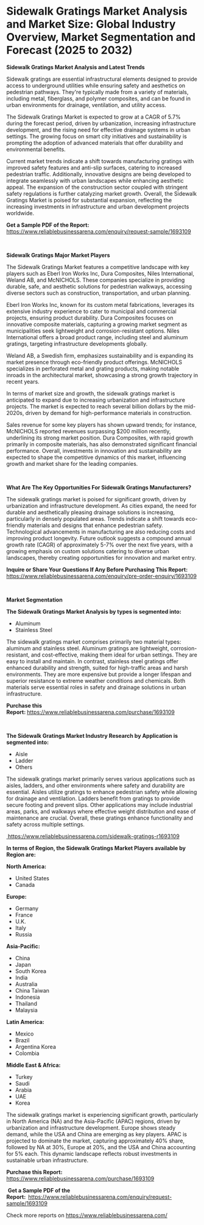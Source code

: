 <p><h1>Sidewalk Gratings Market Analysis and Market Size: Global Industry Overview, Market Segmentation and Forecast (2025 to 2032)</h1></p><p><strong>Sidewalk Gratings Market Analysis and Latest Trends</strong></p>
<p><p>Sidewalk gratings are essential infrastructural elements designed to provide access to underground utilities while ensuring safety and aesthetics on pedestrian pathways. They're typically made from a variety of materials, including metal, fiberglass, and polymer composites, and can be found in urban environments for drainage, ventilation, and utility access.</p><p>The Sidewalk Gratings Market is expected to grow at a CAGR of 5.7% during the forecast period, driven by urbanization, increasing infrastructure development, and the rising need for effective drainage systems in urban settings. The growing focus on smart city initiatives and sustainability is prompting the adoption of advanced materials that offer durability and environmental benefits.</p><p>Current market trends indicate a shift towards manufacturing gratings with improved safety features and anti-slip surfaces, catering to increased pedestrian traffic. Additionally, innovative designs are being developed to integrate seamlessly with urban landscapes while enhancing aesthetic appeal. The expansion of the construction sector coupled with stringent safety regulations is further catalyzing market growth. Overall, the Sidewalk Gratings Market is poised for substantial expansion, reflecting the increasing investments in infrastructure and urban development projects worldwide.</p></p>
<p><strong>Get a Sample PDF of the Report:&nbsp;</strong> <a href="https://www.reliablebusinessarena.com/enquiry/request-sample/1693109?utm_campaign=2532&utm_medium=2&utm_source=Github&utm_content=ia&utm_term=27032025&utm_id=sidewalk-gratings">https://www.reliablebusinessarena.com/enquiry/request-sample/1693109</a></p>
<p>&nbsp;</p>
<p><strong>Sidewalk Gratings Major Market Players</strong></p>
<p><p>The Sidewalk Gratings Market features a competitive landscape with key players such as Eberl Iron Works Inc, Dura Composites, Niles International, Weland AB, and McNICHOLS. These companies specialize in providing durable, safe, and aesthetic solutions for pedestrian walkways, accessing diverse sectors such as construction, transportation, and urban planning.</p><p>Eberl Iron Works Inc, known for its custom metal fabrications, leverages its extensive industry experience to cater to municipal and commercial projects, ensuring product durability. Dura Composites focuses on innovative composite materials, capturing a growing market segment as municipalities seek lightweight and corrosion-resistant options. Niles International offers a broad product range, including steel and aluminum gratings, targeting infrastructure developments globally.</p><p>Weland AB, a Swedish firm, emphasizes sustainability and is expanding its market presence through eco-friendly product offerings. McNICHOLS specializes in perforated metal and grating products, making notable inroads in the architectural market, showcasing a strong growth trajectory in recent years.</p><p>In terms of market size and growth, the sidewalk gratings market is anticipated to expand due to increasing urbanization and infrastructure projects. The market is expected to reach several billion dollars by the mid-2020s, driven by demand for high-performance materials in construction.</p><p>Sales revenue for some key players has shown upward trends; for instance, McNICHOLS reported revenues surpassing $200 million recently, underlining its strong market position. Dura Composites, with rapid growth primarily in composite materials, has also demonstrated significant financial performance. Overall, investments in innovation and sustainability are expected to shape the competitive dynamics of this market, influencing growth and market share for the leading companies.</p></p>
<p>&nbsp;</p>
<p><strong>What Are The Key Opportunities For Sidewalk Gratings Manufacturers?</strong></p>
<p><p>The sidewalk gratings market is poised for significant growth, driven by urbanization and infrastructure development. As cities expand, the need for durable and aesthetically pleasing drainage solutions is increasing, particularly in densely populated areas. Trends indicate a shift towards eco-friendly materials and designs that enhance pedestrian safety. Technological advancements in manufacturing are also reducing costs and improving product longevity. Future outlook suggests a compound annual growth rate (CAGR) of approximately 5-7% over the next five years, with a growing emphasis on custom solutions catering to diverse urban landscapes, thereby creating opportunities for innovation and market entry.</p></p>
<p><strong>Inquire or Share Your Questions If Any Before Purchasing This Report:</strong> <a href="https://www.reliablebusinessarena.com/enquiry/pre-order-enquiry/1693109?utm_campaign=2532&utm_medium=2&utm_source=Github&utm_content=ia&utm_term=27032025&utm_id=sidewalk-gratings">https://www.reliablebusinessarena.com/enquiry/pre-order-enquiry/1693109</a></p>
<p>&nbsp;</p>
<p><strong>Market Segmentation</strong></p>
<p><strong>The Sidewalk Gratings Market Analysis by types is segmented into:</strong></p>
<p><ul><li>Aluminum</li><li>Stainless Steel</li></ul></p>
<p><p>The sidewalk gratings market comprises primarily two material types: aluminum and stainless steel. Aluminum gratings are lightweight, corrosion-resistant, and cost-effective, making them ideal for urban settings. They are easy to install and maintain. In contrast, stainless steel gratings offer enhanced durability and strength, suited for high-traffic areas and harsh environments. They are more expensive but provide a longer lifespan and superior resistance to extreme weather conditions and chemicals. Both materials serve essential roles in safety and drainage solutions in urban infrastructure.</p></p>
<p><strong>Purchase this Report:&nbsp;</strong><a href="https://www.reliablebusinessarena.com/purchase/1693109?utm_campaign=2532&utm_medium=2&utm_source=Github&utm_content=ia&utm_term=27032025&utm_id=sidewalk-gratings">https://www.reliablebusinessarena.com/purchase/1693109</a></p>
<p>&nbsp;</p>
<p><strong>The Sidewalk Gratings Market Industry Research by Application is segmented into:</strong></p>
<p><ul><li>Aisle</li><li>Ladder</li><li>Others</li></ul></p>
<p><p>The sidewalk gratings market primarily serves various applications such as aisles, ladders, and other environments where safety and durability are essential. Aisles utilize gratings to enhance pedestrian safety while allowing for drainage and ventilation. Ladders benefit from gratings to provide secure footing and prevent slips. Other applications may include industrial areas, parks, and walkways where effective weight distribution and ease of maintenance are crucial. Overall, these gratings enhance functionality and safety across multiple settings.</p></p>
<p><a href="https://www.reliablebusinessarena.com/sidewalk-gratings-r1693109?utm_campaign=2532&utm_medium=2&utm_source=Github&utm_content=ia&utm_term=27032025&utm_id=sidewalk-gratings">&nbsp;https://www.reliablebusinessarena.com/sidewalk-gratings-r1693109</a></p>
<p><strong>In terms of Region, the Sidewalk Gratings Market Players available by Region are:</strong></p>
<p>
    <p> <strong> North America: </strong>
        <ul>
            <li>United States</li>
            <li>Canada</li>
        </ul>
        </p> 
    <p> <strong> Europe: </strong>
        <ul>
            <li>Germany</li>
            <li>France</li>
            <li>U.K.</li>
            <li>Italy</li>
            <li>Russia</li>
        </ul>
        </p> 
    <p> <strong> Asia-Pacific: </strong>
        <ul>
            <li>China</li>
            <li>Japan</li>
            <li>South Korea</li>
            <li>India</li>
            <li>Australia</li>
            <li>China Taiwan</li>
            <li>Indonesia</li>
            <li>Thailand</li>
            <li>Malaysia</li>
        </ul>
        </p> 
    <p> <strong> Latin America: </strong>
        <ul>
            <li>Mexico</li>
            <li>Brazil</li>
            <li>Argentina Korea</li>
            <li>Colombia</li>
        </ul>
        </p> 
    <p> <strong> Middle East & Africa: </strong>
        <ul>
            <li>Turkey</li>
            <li>Saudi</li>
            <li>Arabia</li>
            <li>UAE</li>
            <li>Korea</li>
        </ul>
    </p>
    </p>
<p><p>The sidewalk gratings market is experiencing significant growth, particularly in North America (NA) and the Asia-Pacific (APAC) regions, driven by urbanization and infrastructure development. Europe shows steady demand, while the USA and China are emerging as key players. APAC is projected to dominate the market, capturing approximately 40% share, followed by NA at 30%, Europe at 20%, and the USA and China accounting for 5% each. This dynamic landscape reflects robust investments in sustainable urban infrastructure.</p></p>
<p><strong>Purchase this Report: </strong><a href="https://www.reliablebusinessarena.com/purchase/1693109?utm_campaign=2532&utm_medium=2&utm_source=Github&utm_content=ia&utm_term=27032025&utm_id=sidewalk-gratings">https://www.reliablebusinessarena.com/purchase/1693109</a></p>
<p>&nbsp;<strong>Get a Sample PDF of the Report:&nbsp;&nbsp;</strong><a href="https://www.reliablebusinessarena.com/enquiry/request-sample/1693109?utm_campaign=2532&utm_medium=2&utm_source=Github&utm_content=ia&utm_term=27032025&utm_id=sidewalk-gratings">https://www.reliablebusinessarena.com/enquiry/request-sample/1693109</a></p>
<p><strong></strong></p>
<p>Check more reports on <a href="https://www.reliablebusinessarena.com/?utm_campaign=2532&utm_medium=2&utm_source=Github&utm_content=ia&utm_term=27032025&utm_id=sidewalk-gratings">https://www.reliablebusinessarena.com/</a></p>